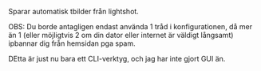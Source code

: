Sparar automatisk tbilder från lightshot.

OBS: Du borde antagligen endast använda 1 tråd i konfigurationen, då mer än 1 (eller möjligtvis 2 om din dator eller internet är väldigt långsamt) ipbannar dig från hemsidan pga spam.

DEtta är just nu bara ett CLI-verktyg, och jag har inte gjort GUI än.